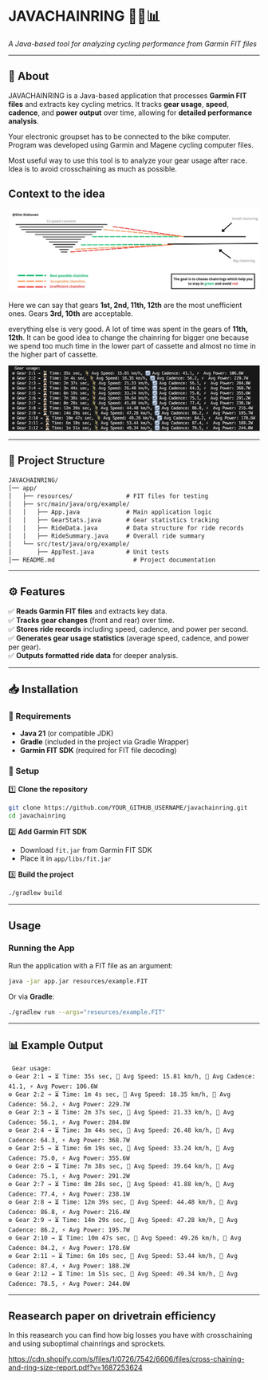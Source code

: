 # JAVACHAINRING 🚴‍♂️📊
*A Java-based tool for analyzing cycling performance from Garmin FIT files*

---

## 📌 About
JAVACHAINRING is a Java-based application that processes **Garmin FIT files** and extracts key cycling metrics. It tracks **gear usage**, **speed**, **cadence**, and **power output** over time, allowing for **detailed performance analysis**.

Your electronic groupset has to be connected to the bike computer. Program was developed using Garmin and Magene cycling computer files. 

Most useful way to use this tool is to analyze your gear usage after race. Idea is to avoid crosschaining as much as possible. 

## Context to the idea
![Gear Statistics](app/resources/chainline.jpg)

Here we can say that gears **1st, 2nd, 11th, 12th** are the most unefficient ones. Gears **3rd, 10th** are acceptable.

everything else is very good. A lot of time was spent in the gears of **11th, 12th**. It can be good idea to change the chainring for bigger one because we spend too much time in the lower part of cassette and almost no time in the higher part of cassette.


![Stats](app/resources/screen.png)

---

## 📂 Project Structure
```
JAVACHAINRING/
│── app/
│   ├── resources/               # FIT files for testing
│   ├── src/main/java/org/example/
│   │   ├── App.java             # Main application logic
│   │   ├── GearStats.java       # Gear statistics tracking
│   │   ├── RideData.java        # Data structure for ride records
│   │   ├── RideSummary.java     # Overall ride summary
│   └── src/test/java/org/example/
│       ├── AppTest.java         # Unit tests
│── README.md                      # Project documentation
```

---

## ⚙ Features
✅ **Reads Garmin FIT files** and extracts key data.  
✅ **Tracks gear changes** (front and rear) over time.  
✅ **Stores ride records** including speed, cadence, and power per second.  
✅ **Generates gear usage statistics** (average speed, cadence, and power per gear).  
✅ **Outputs formatted ride data** for deeper analysis.  

---

## 📥 Installation

### 🔧 Requirements
- **Java 21** (or compatible JDK)
- **Gradle** (included in the project via Gradle Wrapper)
- **Garmin FIT SDK** (required for FIT file decoding)

### 📌 Setup
1️⃣ **Clone the repository**  
```sh
git clone https://github.com/YOUR_GITHUB_USERNAME/javachainring.git
cd javachainring
```

2️⃣ **Add Garmin FIT SDK**  
- Download `fit.jar` from Garmin FIT SDK  
- Place it in `app/libs/fit.jar`  

3️⃣ **Build the project**  
```sh
./gradlew build
```

---

##  Usage

### Running the App
Run the application with a FIT file as an argument:
```sh
java -jar app.jar resources/example.FIT
```

Or via **Gradle**:
```sh
./gradlew run --args="resources/example.FIT"
```

---

## 📊 Example Output
```
 Gear usage:
⚙ Gear 2:1 → ⏳ Time: 35s sec, 🚴 Avg Speed: 15.81 km/h, 🔄 Avg Cadence: 41.1, ⚡ Avg Power: 106.6W
⚙ Gear 2:2 → ⏳ Time: 1m 4s sec, 🚴 Avg Speed: 18.35 km/h, 🔄 Avg Cadence: 56.2, ⚡ Avg Power: 229.7W
⚙ Gear 2:3 → ⏳ Time: 2m 37s sec, 🚴 Avg Speed: 21.33 km/h, 🔄 Avg Cadence: 56.1, ⚡ Avg Power: 284.8W
⚙ Gear 2:4 → ⏳ Time: 3m 44s sec, 🚴 Avg Speed: 26.48 km/h, 🔄 Avg Cadence: 64.3, ⚡ Avg Power: 368.7W
⚙ Gear 2:5 → ⏳ Time: 6m 19s sec, 🚴 Avg Speed: 33.24 km/h, 🔄 Avg Cadence: 75.0, ⚡ Avg Power: 355.6W
⚙ Gear 2:6 → ⏳ Time: 7m 38s sec, 🚴 Avg Speed: 39.64 km/h, 🔄 Avg Cadence: 75.1, ⚡ Avg Power: 291.2W
⚙ Gear 2:7 → ⏳ Time: 8m 28s sec, 🚴 Avg Speed: 41.88 km/h, 🔄 Avg Cadence: 77.4, ⚡ Avg Power: 238.1W
⚙ Gear 2:8 → ⏳ Time: 12m 39s sec, 🚴 Avg Speed: 44.48 km/h, 🔄 Avg Cadence: 86.8, ⚡ Avg Power: 216.4W
⚙ Gear 2:9 → ⏳ Time: 14m 29s sec, 🚴 Avg Speed: 47.28 km/h, 🔄 Avg Cadence: 86.2, ⚡ Avg Power: 195.7W
⚙ Gear 2:10 → ⏳ Time: 10m 47s sec, 🚴 Avg Speed: 49.26 km/h, 🔄 Avg Cadence: 84.2, ⚡ Avg Power: 178.6W
⚙ Gear 2:11 → ⏳ Time: 6m 10s sec, 🚴 Avg Speed: 53.44 km/h, 🔄 Avg Cadence: 87.4, ⚡ Avg Power: 188.2W
⚙ Gear 2:12 → ⏳ Time: 1m 51s sec, 🚴 Avg Speed: 49.34 km/h, 🔄 Avg Cadence: 78.5, ⚡ Avg Power: 244.0W
```

---

## Reasearch paper on drivetrain efficiency 

In this reasearch you can find how big losses you have with crosschaining and using suboptimal chainrings and sprockets.

https://cdn.shopify.com/s/files/1/0726/7542/6606/files/cross-chaining-and-ring-size-report.pdf?v=1687253624


